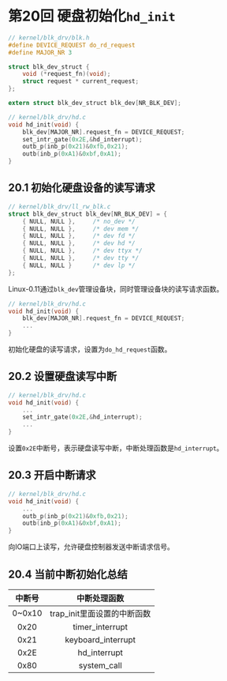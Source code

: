 # 第20回 硬盘初始化`hd_init`

```c
// kernel/blk_drv/blk.h
#define DEVICE_REQUEST do_rd_request
#define MAJOR_NR 3

struct blk_dev_struct {
    void (*request_fn)(void);
    struct request * current_request;
};

extern struct blk_dev_struct blk_dev[NR_BLK_DEV];

// kernel/blk_drv/hd.c
void hd_init(void) {
    blk_dev[MAJOR_NR].request_fn = DEVICE_REQUEST;
    set_intr_gate(0x2E,&hd_interrupt);
    outb_p(inb_p(0x21)&0xfb,0x21);
    outb(inb_p(0xA1)&0xbf,0xA1);
}
```

## 20.1 初始化硬盘设备的读写请求

```c
// kernel/blk_drv/ll_rw_blk.c
struct blk_dev_struct blk_dev[NR_BLK_DEV] = {
    { NULL, NULL },		/* no_dev */
    { NULL, NULL },		/* dev mem */
    { NULL, NULL },		/* dev fd */
    { NULL, NULL },		/* dev hd */
    { NULL, NULL },		/* dev ttyx */
    { NULL, NULL },		/* dev tty */
    { NULL, NULL }		/* dev lp */
};
```

Linux-0.11通过`blk_dev`管理设备块，同时管理设备块的读写请求函数。

```c
// kernel/blk_drv/hd.c
void hd_init(void) {
    blk_dev[MAJOR_NR].request_fn = DEVICE_REQUEST;
    ...
}
```

初始化硬盘的读写请求，设置为`do_hd_request`函数。

## 20.2 设置硬盘读写中断

```c
// kernel/blk_drv/hd.c
void hd_init(void) {
    ...
    set_intr_gate(0x2E,&hd_interrupt);
    ...
}
```

设置`0x2E`中断号，表示硬盘读写中断，中断处理函数是`hd_interrupt`。

## 20.3 开启中断请求

```c
// kernel/blk_drv/hd.c
void hd_init(void) {
    ...
    outb_p(inb_p(0x21)&0xfb,0x21);
    outb(inb_p(0xA1)&0xbf,0xA1);
}
```

向IO端口上读写，允许硬盘控制器发送中断请求信号。

## 20.4 当前中断初始化总结

|   中断号   |       中断处理函数       |
|:-------:|:------------------:|
| 0\~0x10 | trap_init里面设置的中断函数 |
|  0x20   |  timer_interrupt   |
|  0x21   | keyboard_interrupt |
|  0x2E   |    hd_interrupt    |
|  0x80   |    system_call     |